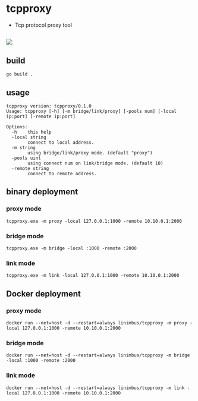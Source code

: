 # tcpproxy
- Tcp protocol proxy tool

## ![](https://travis-ci.com/lixiangyun/tcpproxy.svg?branch=master)

## build
```
go build .
```

## usage
```
tcpproxy version: tcpproxy/0.1.0
Usage: tcpproxy [-h] [-m bridge/link/proxy] [-pools num] [-local ip:port] [-remote ip:port]

Options:
  -h    this help
  -local string
        connect to local address.
  -m string
        using bridge/link/proxy mode. (default "proxy")
  -pools uint
        using connect num on link/bridge mode. (default 10)
  -remote string
        connect to remote address.
```

## binary deployment
### proxy mode
```
tcpproxy.exe -m proxy -local 127.0.0.1:1000 -remote 10.10.0.1:2000
```

### bridge mode
```
tcpproxy.exe -m bridge -local :1000 -remote :2000
```

### link mode
```
tcpproxy.exe -m link -local 127.0.0.1:1000 -remote 10.10.0.1:2000
```

## Docker deployment
### proxy mode
```
docker run --net=host -d --restart=always linimbus/tcpproxy -m proxy -local 127.0.0.1:1000 -remote 10.10.0.1:2000
```

### bridge mode
```
docker run --net=host -d --restart=always linimbus/tcpproxy -m bridge -local :1000 -remote :2000
```

### link mode
```
docker run --net=host -d --restart=always linimbus/tcpproxy -m link -local 127.0.0.1:1000 -remote 10.10.0.1:2000
```
